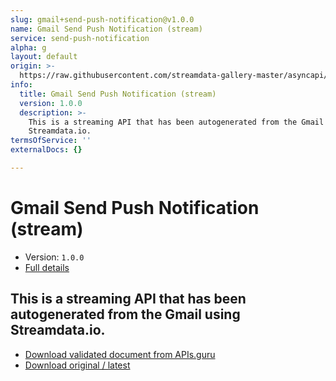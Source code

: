 ```yaml
---
slug: gmail+send-push-notification@v1.0.0
name: Gmail Send Push Notification (stream)
service: send-push-notification
alpha: g
layout: default
origin: >-
  https://raw.githubusercontent.com/streamdata-gallery-master/asyncapi/master/_listings/gmail/gmail-send-push-notification-stream-async.md
info:
  title: Gmail Send Push Notification (stream)
  version: 1.0.0
  description: >-
    This is a streaming API that has been autogenerated from the Gmail using
    Streamdata.io.
termsOfService: ''
externalDocs: {}

---
```

# Gmail Send Push Notification (stream)

* Version: `1.0.0`
* [Full details](../html/gmail+send-push-notification@v1.0.0.html)



## This is a streaming API that has been autogenerated from the Gmail using Streamdata.io.



* [Download validated document from APIs.guru](https://raw.githubusercontent.com/APIs-guru/asyncapi-directory/master/docs/APIs/gmail%2Bsend-push-notification%40v1.0.0.yaml)
* [Download original / latest](https://raw.githubusercontent.com/streamdata-gallery-master/asyncapi/master/_listings/gmail/gmail-send-push-notification-stream-async.md)

<script type="application/ld+json">
{
  "@context": "http://schema.org/",
  "@type": "WebAPI",
  "description": "This is a streaming API that has been autogenerated from the Gmail using Streamdata.io.",
  "documentation": "",

  "name": "Gmail Send Push Notification (stream)"
}
</script>
